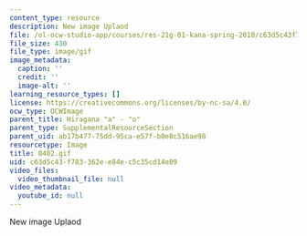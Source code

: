 ```yaml
---
content_type: resource
description: New image Uplaod
file: /ol-ocw-studio-app/courses/res-21g-01-kana-spring-2010/c63d5c43f783362ee84ec5c35cd14e09_0402.gif
file_size: 430
file_type: image/gif
image_metadata:
  caption: ''
  credit: ''
  image-alt: ''
learning_resource_types: []
license: https://creativecommons.org/licenses/by-nc-sa/4.0/
ocw_type: OCWImage
parent_title: Hiragana "a" - "o"
parent_type: SupplementalResourceSection
parent_uid: ab17b477-75dd-95ca-e57f-b0e8c516ae98
resourcetype: Image
title: 0402.gif
uid: c63d5c43-f783-362e-e84e-c5c35cd14e09
video_files:
  video_thumbnail_file: null
video_metadata:
  youtube_id: null
---
```

New image Uplaod